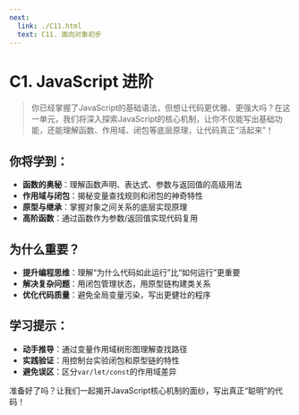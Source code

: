 ```yaml
---
next:
  link: ./C11.html
  text: C11. 面向对象初步
---
```


# C1. JavaScript 进阶

> 你已经掌握了JavaScript的基础语法，但想让代码更优雅、更强大吗？在这一单元，我们将深入探索JavaScript的核心机制，让你不仅能写出基础功能，还能理解函数、作用域、闭包等底层原理，让代码真正“活起来”！

## 你将学到：

- **函数的奥秘**：理解函数声明、表达式、参数与返回值的高级用法
- **作用域与闭包**：揭秘变量查找规则和闭包的神奇特性
- **原型与继承**：掌握对象之间关系的底层实现原理
- **高阶函数**：通过函数作为参数/返回值实现代码复用

## 为什么重要？

- **提升编程思维**：理解“为什么代码如此运行”比“如何运行”更重要
- **解决复杂问题**：用闭包管理状态，用原型链构建类关系
- **优化代码质量**：避免全局变量污染，写出更健壮的程序

## 学习提示：

- **动手推导**：通过变量作用域树形图理解查找路径
- **实践验证**：用控制台实验闭包和原型链的特性
- **避免误区**：区分`var/let/const`的作用域差异

准备好了吗？让我们一起揭开JavaScript核心机制的面纱，写出真正“聪明”的代码！
